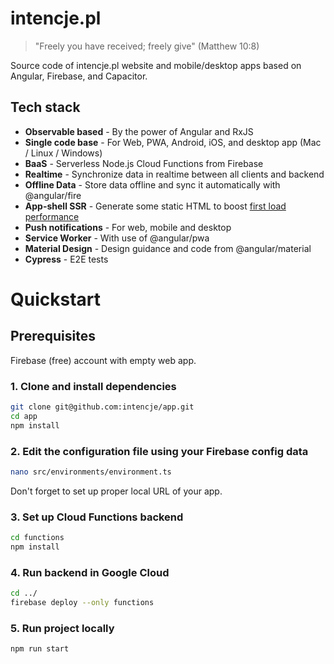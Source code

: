 # intencje.pl

> "Freely you have received; freely give" (Matthew 10:8)

Source code of intencje.pl website and mobile/desktop apps based on Angular, Firebase, and Capacitor.

## Tech stack

- **Observable based** - By the power of Angular and RxJS
- **Single code base** - For Web, PWA, Android, iOS, and desktop app (Mac / Linux / Windows)
- **BaaS** - Serverless Node.js Cloud Functions from Firebase
- **Realtime** - Synchronize data in realtime between all clients and backend
- **Offline Data** - Store data offline and sync it automatically with @angular/fire
- **App-shell SSR** - Generate some static HTML to boost [first load performance](https://developers.google.com/web/fundamentals/architecture/app-shell)
- **Push notifications** - For web, mobile and desktop
- **Service Worker** - With use of @angular/pwa
- **Material Design** - Design guidance and code from @angular/material
- **Cypress** - E2E tests


# Quickstart

## Prerequisites

Firebase (free) account with empty web app.

### 1. Clone and install dependencies

```bash
git clone git@github.com:intencje/app.git
cd app
npm install
```

### 2. Edit the configuration file using your Firebase config data

```bash
nano src/environments/environment.ts
```
Don't forget to set up proper local URL of your app.

### 3. Set up Cloud Functions backend

```bash
cd functions
npm install
```
### 4. Run backend in Google Cloud

```bash
cd ../
firebase deploy --only functions
```

### 5. Run project locally

```bash
npm run start
```



